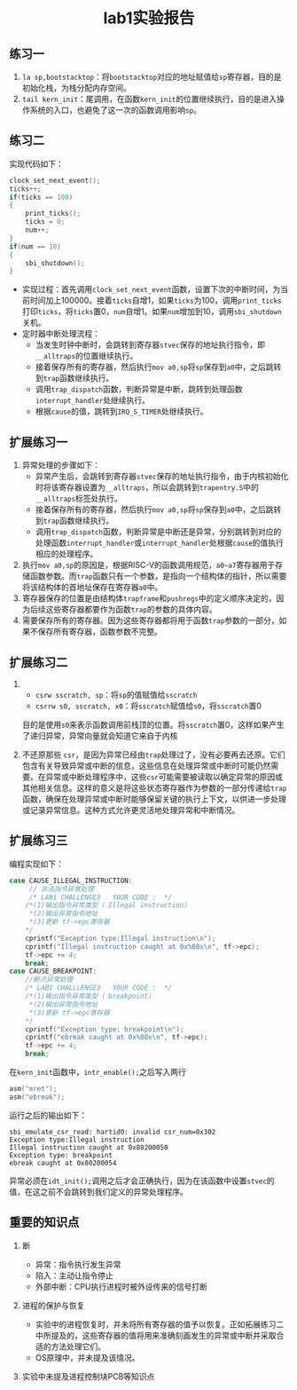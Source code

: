 <h1><center>lab1实验报告</center></h1>

## 练习一

1. `la sp,bootstacktop`：将`bootstacktop`对应的地址赋值给`sp`寄存器，目的是初始化栈，为栈分配内存空间。
2. `tail kern_init`：尾调用，在函数`kern_init`的位置继续执行，目的是进入操作系统的入口，也避免了这一次的函数调用影响`sp`。

## 练习二

实现代码如下：

```c
clock_set_next_event();
ticks++;
if(ticks == 100)
{
    print_ticks();
    ticks = 0;
    num++;
}
if(num == 10)
{
    sbi_shutdown();
}
```

+ 实现过程：首先调用`clock_set_next_event`函数，设置下次的中断时间，为当前时间加上100000。接着`ticks`自增1，如果`ticks`为100，调用`print_ticks`打印`ticks`，将`ticks`置0，`num`自增1。如果`num`增加到10，调用`sbi_shutdown`关机。
+ 定时器中断处理流程：
  + 当发生时钟中断时，会跳转到寄存器`stvec`保存的地址执行指令，即`__alltraps`的位置继续执行。
  + 接着保存所有的寄存器，然后执行`mov a0,sp`将`sp`保存到`a0`中，之后跳转到`trap`函数继续执行。
  + 调用`trap_dispatch`函数，判断异常是中断，跳转到处理函数`interrupt_handler`处继续执行。
  + 根据`cause`的值，跳转到`IRQ_S_TIMER`处继续执行。

## 扩展练习一

1. 异常处理的步骤如下：
   + 异常产生后，会跳转到寄存器`stvec`保存的地址执行指令，由于内核初始化时将该寄存器设置为`__alltraps`，所以会跳转到`trapentry.S`中的`__alltraps`标签处执行。
   + 接着保存所有的寄存器，然后执行`mov a0,sp`将`sp`保存到`a0`中，之后跳转到`trap`函数继续执行。
   + 调用`trap_dispatch`函数，判断异常是中断还是异常，分别跳转到对应的处理函数`interrupt_handler`或`interrupt_handler`处根据`cause`的值执行相应的处理程序。
2. 执行`mov a0,sp`的原因是，根据RISC-V的函数调用规范，`a0~a7`寄存器用于存储函数参数。而`trap`函数只有一个参数，是指向一个结构体的指针，所以需要将该结构体的首地址保存在寄存器`a0`中。
3. 寄存器保存的位置是由结构体`trapframe`和`pushregs`中的定义顺序决定的，因为后续这些寄存器都要作为函数`trap`的参数的具体内容。
4. 需要保存所有的寄存器。因为这些寄存器都将用于函数`trap`参数的一部分，如果不保存所有寄存器，函数参数不完整。

## 扩展练习二

1. + `csrw sscratch, sp`：将`sp`的值赋值给`sscratch`
   + `csrrw s0, sscratch, x0`：将`sscratch`赋值给`s0`，将`sscratch`置0

   目的是使用`s0`来表示函数调用前栈顶的位置。将`sscratch`置0，这样如果产生了递归异常，异常向量就会知道它来自于内核

2. 不还原那些 `csr`，是因为异常已经由`trap`处理过了，没有必要再去还原。它们包含有关导致异常或中断的信息，这些信息在处理异常或中断时可能仍然需要。在异常或中断处理程序中，这些`csr`可能需要被读取以确定异常的原因或其他相关信息。这样的意义是将这些状态寄存器作为参数的一部分传递给`trap`函数，确保在处理异常或中断时能够保留关键的执行上下文，以供进一步处理或记录异常信息。这种方式允许更灵活地处理异常和中断情况。

## 扩展练习三

编程实现如下：

```c
case CAUSE_ILLEGAL_INSTRUCTION:
     // 非法指令异常处理
     /* LAB1 CHALLENGE3   YOUR CODE :  */
    /*(1)输出指令异常类型（ Illegal instruction）
     *(2)输出异常指令地址
     *(3)更新 tf->epc寄存器
    */
    cprintf("Exception type:Illegal instruction\n");
    cprintf("Illegal instruction caught at 0x%08x\n", tf->epc);
    tf->epc += 4; 
    break;
case CAUSE_BREAKPOINT:
    //断点异常处理
    /* LAB1 CHALLLENGE3   YOUR CODE :  */
    /*(1)输出指令异常类型（ breakpoint）
     *(2)输出异常指令地址
     *(3)更新 tf->epc寄存器
    */
    cprintf("Exception type: breakpoint\n");
    cprintf("ebreak caught at 0x%08x\n", tf->epc);
    tf->epc += 4;
    break;
```

在`kern_init`函数中，`intr_enable();`之后写入两行

```c
asm("mret");
asm("ebreak");
```

运行之后的输出如下：

```shell
sbi_emulate_csr_read: hartid0: invalid csr_num=0x302
Exception type:Illegal instruction
Illegal instruction caught at 0x80200050
Exception type: breakpoint
ebreak caught at 0x80200054
```

异常必须在`idt_init();`调用之后才会正确执行，因为在该函数中设置`stvec`的值，在这之前不会跳转到我们定义的异常处理程序。

## 重要的知识点

1. 断
   * 异常：指令执行发生异常
   * 陷入：主动让指令停止
   * 外部中断：CPU执行进程时被外设传来的信号打断

2. 进程的保护与恢复
   * 实验中的进程恢复时，并未将所有寄存器的值予以恢复。正如拓展练习二中所提及的，这些寄存器的值将用来准确刻画发生的异常或中断并采取合适的方法处理它们。
   * OS原理中，并未提及该情况。
3. 实验中未提及进程控制块PCB等知识点
